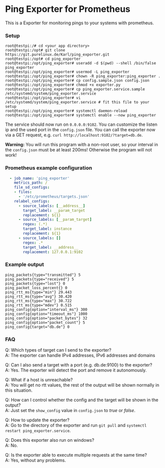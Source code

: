 # Ping Exporter for Prometheus

This is a Exporter for monitoring pings to your systems with prometheus.

### Setup
```shell
root@testpi:/# cd <your app directory>
root@testpi:/opt# git clone https://git.purelinux.de/Karl/ping_exporter.git
root@testpi:/opt# cd ping_exporter
root@testpi:/opt/ping_exporter# useradd -d $(pwd) --shell /bin/false ping_exporter
root@testpi:/opt/ping_exporter# usermod -L ping_exporter
root@testpi:/opt/ping_exporter# chown -R ping_exporter:ping_exporter .
root@testpi:/opt/ping_exporter# cp config.sample.json config.json
root@testpi:/opt/ping_exporter# chmod +x exporter.py
root@testpi:/opt/ping_exporter# cp ping_exporter.service.sample /etc/systemd/system/ping_exporter.service
root@testpi:/opt/ping_exporter# vi /etc/systemd/system/ping_exporter.service # fit this file to your setup
root@testpi:/opt/ping_exporter# systemctl daemon-reload
root@testpi:/opt/ping_exporter# systemctl enable --now ping_exporter
```

The service should now run on `0.0.0.0:9102`. You can customize the listen ip and the used port in the `config.json` file.
You can call the exporter now via a GET request, e.g. `curl http://localhost:9102/?target=db.de`.

**Warning:** You will run this program with a non-root user, so your interval in the `config.json` must be at least 200ms! Otherwise the program will not work!

### Prometheus example configuration
```yaml
  - job_name: 'ping_exporter'
    metrics_path: /
    file_sd_configs:
    - files:
      - '/etc/prometheus/targets.json'
    relabel_configs:
      - source_labels: [__address__]
        target_label: __param_target
        replacement: ${1}
      - source_labels: [__param_target]
        regex: (.*)
        target_label: instance
        replacement: ${1}
      - source_labels: []
        regex: .*
        target_label: __address__
        replacement: 127.0.0.1:9102
```

### Example output
```
ping_packets{type="transmitted"} 5
ping_packets{type="received"} 5
ping_packets{type="lost"} 0
ping_packet_loss_percent{} 0
ping_rtt_ms{type="min"} 29.443
ping_rtt_ms{type="avg"} 30.420
ping_rtt_ms{type="max"} 30.722
ping_rtt_ms{type="mdev"} 0.515
ping_config{option="interval_ms"} 300
ping_config{option="timeout_ms"} 1000
ping_config{option="packet_bytes"} 32
ping_config{option="packet_count"} 5
ping_config{target="db.de"} 0
```

### FAQ
Q: Which types of target can I send to the exporter?  
A: The exporter can handle IPv4 addresses, IPv6 addresses and domains

Q: Can I also send a target with a port (e.g. db.de:9100) to the exporter?  
A: Yes. The exporter will detect the port and remove it autonomously.

Q: What if a host is unreachable?  
A: You will get no rtt values, the rest of the output will be shown normally in this situation.

Q: How can I control whether the config and the target will be shown in the output?  
A: Just set the `show_config` value in `config.json` to *true* or *false*.

Q: How to update the exporter?  
A: Go to the directory of the exporter and run `git pull` and `systemctl restart ping_exporter.service`.

Q: Does this exporter also run on windows?  
A: No.

Q: Is the exporter able to execute multiple requests at the same time?  
A: Yes, without any problems.

